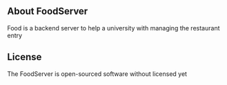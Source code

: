 ## About FoodServer

Food is a backend server to help a university with managing the restaurant entry 

## License

The FoodServer is open-sourced software without licensed yet
